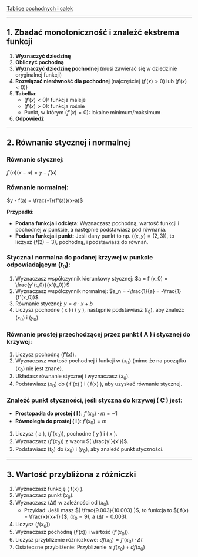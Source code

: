 
[Tablice pochodnych i całek](https://platforma.polsl.pl/rms/pluginfile.php/195961/mod_resource/content/1/der_int.pdf)

---

## 1. Zbadać monotoniczność i znaleźć ekstrema funkcji

1. **Wyznaczyć dziedzinę**
2. **Obliczyć pochodną**
3. **Wyznaczyć dziedzinę pochodnej** (musi zawierać się w dziedzinie oryginalnej funkcji)
4. **Rozwiązać nierówność dla pochodnej** (najczęściej $( f'(x) > 0 )$ lub $( f'(x) < 0 )$)
5. **Tabelka**:
   - $( f'(x) < 0 )$: funkcja maleje
   - $( f'(x) > 0 )$: funkcja rośnie
   - Punkt, w którym $( f'(x) = 0 )$: lokalne minimum/maksimum
6. **Odpowiedź**

---
## 2. Równanie stycznej i normalnej

### Równanie stycznej:
$f'(a)(x-a) = y - f(a)$

### Równanie normalnej:
$y - f(a) = \frac{-1}{f'(a)}(x-a)$

**Przypadki:**

- **Podana funkcja i odcięta**: Wyznaczasz pochodną, wartość funkcji i pochodnej w punkcie, a następnie podstawiasz pod równania.
- **Podana funkcja i punkt**: Jeśli dany punkt to np. $( (x, y) = (2, 3) )$, to liczysz $( f(2) = 3 )$, pochodną, i podstawiasz do równań.

### Styczna i normalna do podanej krzywej w punkcie odpowiadającym $( t_0 )$:
1. Wyznaczasz współczynnik kierunkowy stycznej:
	$a = f'(x_0) = \frac{y'(t_0)}{x'(t_0)}$
2. Wyznaczasz współczynnik normalnej:
	$a_n = -\frac{1}{a} = -\frac{1}{f'(x_0)}$
3. Równanie stycznej:
	$y = a \cdot x + b$
4. Liczysz pochodne \( x \) i \( y \), następnie podstawiasz $( t_0 )$, aby znaleźć $( x_0 )$ i $( y_0)$.

### Równanie prostej przechodzącej przez punkt \( A \) i stycznej do krzywej:
1. Liczysz pochodną $( f'(x) )$.
2. Wyznaczasz wartość pochodnej i funkcji w $( x_0)$ (mimo że na początku $( x_0)$ nie jest znane).
3. Układasz równanie stycznej i wyznaczasz $( x_0)$.
4. Podstawiasz $( x_0)$ do \( f'(x) \) i \( f(x) \), aby uzyskać równanie stycznej.

### Znaleźć punkt styczności, jeśli styczna do krzywej \( C \) jest:

- **Prostopadła do prostej \( l \)**:
	$f'(x_0) \cdot m = -1$
- **Równoległa do prostej \( l \)**:
	$f'(x_0) = m$

1. Liczysz \( a \), $( f'(x_0) )$, pochodne \( y \) i \( x \).
2. Wyznaczasz $( f'(x_0) )$ z wzoru $( \frac{y'}{x'})$.
3. Podstawiasz $( t_0 )$  do  $( x_0 )$ i  $( y_0 )$, aby znaleźć punkt styczności.

---

## 3. Wartość przybliżona z różniczki

1. Wyznaczasz funkcję \( f(x) \).
2. Wyznaczasz punkt $( x_0 )$.
3. Wyznaczasz $( \Delta t )$ w zależności od $( x_0 )$.
   - Przykład: Jeśli masz $( \frac{9.003}{10.003} )$, to funkcja to $( f(x) = \frac{x}{x+1} )$, $( x_0 = 9 )$, a $( \Delta t = 0.003 )$.
4. Liczysz $( f(x_0) )$
5. Wyznaczasz pochodną $( f'(x) )$ i wartość $( f'(x_0) )$.
6. Liczysz przybliżenie różniczkowe:
	$df(x_0) = f'(x_0) \cdot \Delta t$
7. Ostateczne przybliżenie:
	$\text{Przybliżenie} \approx f(x_0) + df(x_0)$

